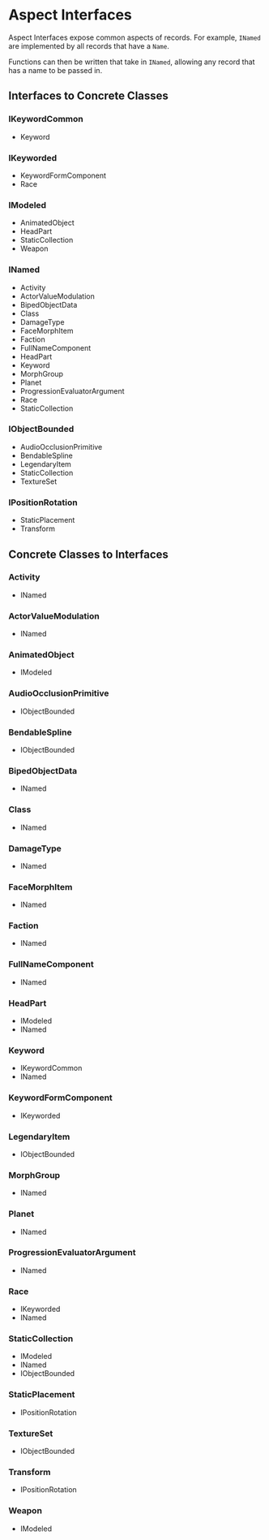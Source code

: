 # Aspect Interfaces
Aspect Interfaces expose common aspects of records.  For example, `INamed` are implemented by all records that have a `Name`.

Functions can then be written that take in `INamed`, allowing any record that has a name to be passed in.
## Interfaces to Concrete Classes
### IKeywordCommon
- Keyword
### IKeyworded
- KeywordFormComponent
- Race
### IModeled
- AnimatedObject
- HeadPart
- StaticCollection
- Weapon
### INamed
- Activity
- ActorValueModulation
- BipedObjectData
- Class
- DamageType
- FaceMorphItem
- Faction
- FullNameComponent
- HeadPart
- Keyword
- MorphGroup
- Planet
- ProgressionEvaluatorArgument
- Race
- StaticCollection
### IObjectBounded
- AudioOcclusionPrimitive
- BendableSpline
- LegendaryItem
- StaticCollection
- TextureSet
### IPositionRotation
- StaticPlacement
- Transform
## Concrete Classes to Interfaces
### Activity
- INamed
### ActorValueModulation
- INamed
### AnimatedObject
- IModeled
### AudioOcclusionPrimitive
- IObjectBounded
### BendableSpline
- IObjectBounded
### BipedObjectData
- INamed
### Class
- INamed
### DamageType
- INamed
### FaceMorphItem
- INamed
### Faction
- INamed
### FullNameComponent
- INamed
### HeadPart
- IModeled
- INamed
### Keyword
- IKeywordCommon
- INamed
### KeywordFormComponent
- IKeyworded
### LegendaryItem
- IObjectBounded
### MorphGroup
- INamed
### Planet
- INamed
### ProgressionEvaluatorArgument
- INamed
### Race
- IKeyworded
- INamed
### StaticCollection
- IModeled
- INamed
- IObjectBounded
### StaticPlacement
- IPositionRotation
### TextureSet
- IObjectBounded
### Transform
- IPositionRotation
### Weapon
- IModeled
